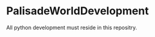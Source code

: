 PalisadeWorldDevelopment
========================

All python development must reside in this repositry.
